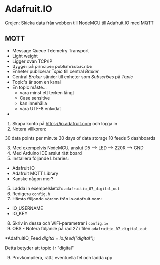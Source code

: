 # Adafruit.IO

Grejen: Skicka data från webben till NodeMCU till Adafruit.IO med MQTT

## MQTT

* Message Queue Telemetry Transport
* Light weight
* Ligger ovan TCP/IP
* Bygger på principen publish/subscribe
* Enheter publicerar _Topic_ till central _Broker_
* Central _Broker_ sänder till enheter som _Subscribes_ på _Topic_
* Topic's är som en kanal
* En topic måste...
  * vara minst ett tecken långt
  * Case sensitive
  * kan innehålla <blanksteg>
  * vara UTF-8 enkodat
*


1. Skapa konto på https://io.adafruit.com och logga in
2. Notera villkoren:

30 data points per minute
30 days of data storage
10 feeds
5 dashboards

3. Med exempelvis NodeMCU, anslut D5 --> LED --> 220R --> GND
3. Med Arduino IDE anslut rätt board
4. Installera följande Libraries: 
  * Adafruit IO
  * Adafruit MQTT Library
  * Kanske någon mer?
5. Ladda in exempelsketch: ```adafruitio_07_digital_out```
6. Redigera ```config.h```
7. Hämta följande värden från io.adafruit.com:
  * IO_USERNAME
  * IO_KEY
  
8. Skriv in dessa och WiFi-parametrar i ```config.io```
9. OBS - Notera följande på rad 27 i filen ```adafruitio_07_digital_out```
  
  *AdafruitIO_Feed *digital = io.feed("digital");*
  
  Detta betyder att topic är "digital"
  
9. Provkompilera, rätta eventuella fel och ladda upp


